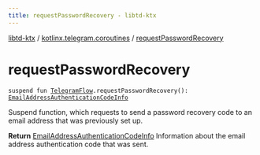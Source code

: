 ```yaml
---
title: requestPasswordRecovery - libtd-ktx
---
```


[libtd-ktx](../index.html) / [kotlinx.telegram.coroutines](index.html) / [requestPasswordRecovery](./request-password-recovery.html)

# requestPasswordRecovery

`suspend fun `[`TelegramFlow`](../kotlinx.telegram.core/-telegram-flow/index.html)`.requestPasswordRecovery(): `[`EmailAddressAuthenticationCodeInfo`](https://tdlibx.github.io/td/docs/org/drinkless/td/libcore/telegram/TdApi.EmailAddressAuthenticationCodeInfo.html)

Suspend function, which requests to send a password recovery code to an email address that was
previously set up.

**Return**
[EmailAddressAuthenticationCodeInfo](https://tdlibx.github.io/td/docs/org/drinkless/td/libcore/telegram/TdApi.EmailAddressAuthenticationCodeInfo.html) Information about the email address authentication
code that was sent.

